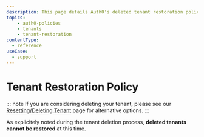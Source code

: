 ```yaml
---
description: This page details Auth0's deleted tenant restoration policy.
topics:
    - auth0-policies
    - tenants
    - tenant-restoration
contentType:
  - reference
useCase:
  - support
---
```


# Tenant Restoration Policy

::: note
If you are considering deleting your tenant, please see our [Resetting/Deleting Tenant](/tutorials/delete-reset-tenant) page for alternative options.
:::

As explicitely noted during the tenant deletion process, **deleted tenants cannot be restored** at this time.
